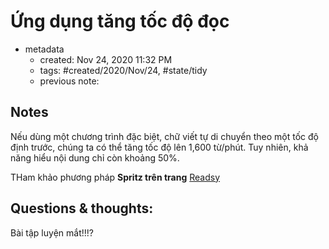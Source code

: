 # Ứng dụng tăng tốc độ đọc

- metadata
	- created: Nov 24, 2020 11:32 PM
	- tags: #created/2020/Nov/24, #state/tidy  
	- previous note:

## Notes
Nếu dùng một chương trình đặc biệt, chữ viết tự di chuyển theo một tốc độ định trước, chúng ta có thể tăng tốc độ lên 1,600 từ/phút. Tuy nhiên, khả năng hiểu nội dung chỉ còn khoảng 50%.

THam khảo phương pháp **Spritz trên trang** [Readsy](http://www.readsy.co/)

## Questions & thoughts:
Bài tập luyện mắt!!!?